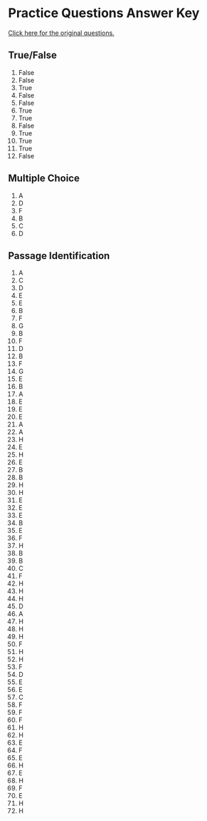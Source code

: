 # Practice Questions Answer Key

[Click here for the original questions.](questions.md)

## True/False

1. False
1. False
1. True
1. False
1. False
1. True
1. True
1. False
1. True
1. True
1. True
1. False

## Multiple Choice

1. A
1. D
1. F
1. B
1. C
1. D

## Passage Identification

1. A
1. C
1. D
1. E
1. E
1. B
1. F
1. G
1. B
1. F
1. D
1. B
1. F
1. G
1. E
1. B
1. A
1. E
1. E
1. E
1. A
1. A
1. H
1. E
1. H
1. E
1. B
1. B
1. H
1. H
1. E
1. E
1. E
1. B
1. E
1. F
1. H
1. B
1. B
1. C
1. F
1. H
1. H
1. H
1. D
1. A
1. H
1. H
1. H
1. F
1. H
1. H
1. F
1. D
1. E
1. E
1. C
1. F
1. F
1. F
1. H
1. H
1. E
1. F
1. E
1. H
1. E
1. H
1. F
1. E
1. H
1. H
